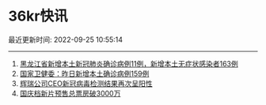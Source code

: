 # 36kr快讯

最近更新时间: 2022-09-25 10:55:14

--- 
1. [黑龙江省新增本土新冠肺炎确诊病例11例，新增本土无症状感染者163例](http://hlj.people.com.cn/n2/2022/0925/c220024-40138260.html) 
2. [国家卫健委：昨日新增本土确诊病例159例](https://china.huanqiu.com/article/49nKldaEIxf) 
3. [辉瑞公司CEO新冠病毒检测结果再次呈阳性](https://www.jiemian.com/article/8125378.html) 
4. [国庆档新片预售总票房破3000万](https://news.sina.com.cn/c/2022-09-25/doc-imqmmtha8649641.shtml) 
